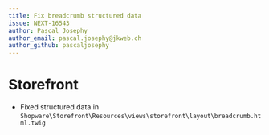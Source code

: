 ```yaml
---
title: Fix breadcrumb structured data
issue: NEXT-16543
author: Pascal Josephy
author_email: pascal.josephy@jkweb.ch
author_github: pascaljosephy
---
```

# Storefront
* Fixed structured data in `Shopware\Storefront\Resources\views\storefront\layout\breadcrumb.html.twig`
